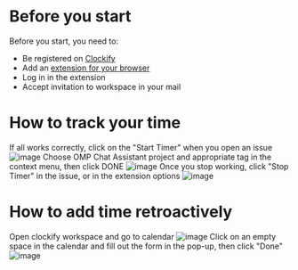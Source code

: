 # Before you start
Before you start, you need to:
- Be registered on [Clockify](https://clockify.me/)
- Add an [extension for your browser](https://clockify.me/apps)
- Log in in the extension
- Accept invitation to workspace in your mail
# How to track your time
If all works correctly, click on the "Start Timer" when you open an issue
![image](<Pasted image 20250303191110.png>)
Choose OMP Chat Assistant project and appropriate tag in the context menu, then click DONE
![image](<Pasted image 20250303191214.png>)
Once you stop working, click "Stop Timer" in the issue, or in the extension options
![image](<Pasted image 20250303191353.png>)
# How to add time retroactively
Open clockify workspace and go to calendar
![image](<Pasted image 20250303192017.png>)
Click on an empty space in the calendar and fill out the form in the pop-up, then click "Done"
![image](<Pasted image 20250303192101.png>)